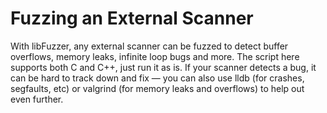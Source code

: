 # Fuzzing an External Scanner

With libFuzzer, any external scanner can be fuzzed to detect buffer overflows,
memory leaks, infinite loop bugs and more.
The script here supports both C and C++, just run it as is.
If your scanner detects a bug, it can be hard to track down and fix —
you can also use lldb (for crashes, segfaults, etc) or valgrind
(for memory leaks and overflows) to help out even further.
